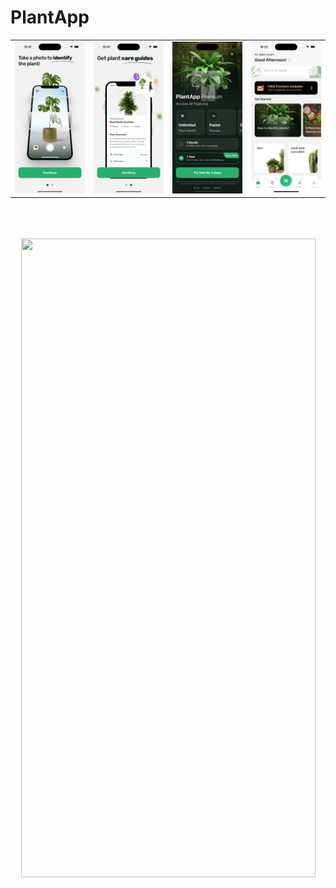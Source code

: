# PlantApp

|                             |                             |                             |                             |                       
| :-------------------------: | :-------------------------: | :-------------------------: | :-------------------------: | 
| ![img-1](src/assets/project-images/1.png '1') | ![img-2](src/assets/project-images/2.png '2') | ![img-3](src/assets/project-images/3.png '3') | ![img-4](src/assets/project-images/4.png '4') 


<p align="center">
  <br/>
  <br/>
  <br/>
  <img src="src/assets/project-images/app_gif.gif" width="471" height="1022" >
  <br/>
  <br/>
  <br/>
</p>
